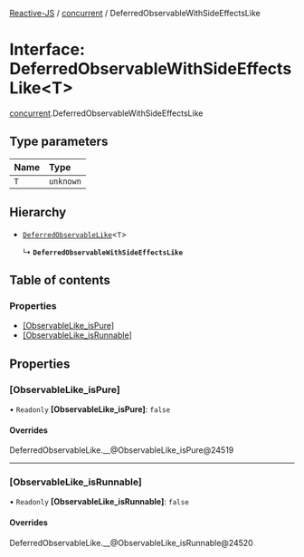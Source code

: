[Reactive-JS](../README.md) / [concurrent](../modules/concurrent.md) / DeferredObservableWithSideEffectsLike

# Interface: DeferredObservableWithSideEffectsLike<T\>

[concurrent](../modules/concurrent.md).DeferredObservableWithSideEffectsLike

## Type parameters

| Name | Type |
| :------ | :------ |
| `T` | `unknown` |

## Hierarchy

- [`DeferredObservableLike`](concurrent.DeferredObservableLike.md)<`T`\>

  ↳ **`DeferredObservableWithSideEffectsLike`**

## Table of contents

### Properties

- [[ObservableLike\_isPure]](concurrent.DeferredObservableWithSideEffectsLike.md#[observablelike_ispure])
- [[ObservableLike\_isRunnable]](concurrent.DeferredObservableWithSideEffectsLike.md#[observablelike_isrunnable])

## Properties

### [ObservableLike\_isPure]

• `Readonly` **[ObservableLike\_isPure]**: ``false``

#### Overrides

DeferredObservableLike.\_\_@ObservableLike\_isPure@24519

___

### [ObservableLike\_isRunnable]

• `Readonly` **[ObservableLike\_isRunnable]**: ``false``

#### Overrides

DeferredObservableLike.\_\_@ObservableLike\_isRunnable@24520
